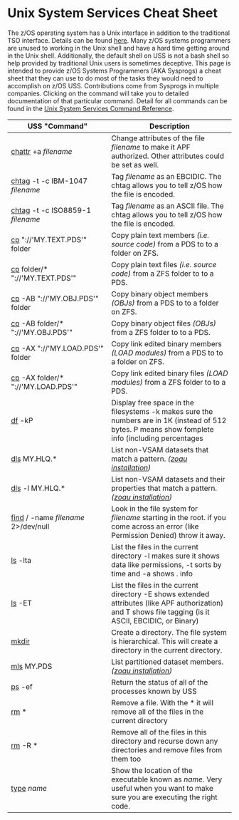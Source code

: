 # Unix System Services Cheat Sheet

The z/OS operating system has a Unix interface in addition to the traditional TSO interface. Details can be found [here](https://en.wikipedia.org/wiki/UNIX_System_Services). Many z/OS systems programmers are unused to working in the Unix shell and have a hard time getting around in the Unix shell. Additionally, the default shell on USS is not a bash shell so help provided by traditional Unix users is sometimes deceptive. This page is intended to provide z/OS Systems Programmers (AKA Sysprogs) a cheat sheet that they can use to do most of the tasks they would need to accomplish on z/OS USS. Contributions come from Sysprogs in multiple companies. Clicking on the command will take you to detailed documentation of that particular command. Detail for all commands can be found in the [Unix System Services Command Reference](https://www-01.ibm.com/servers/resourcelink/svc00100.nsf/pages/zOSV2R3SA232280/$file/bpxa500_v2r3.pdf).



| USS "Command" | Description                                                                                                                                   |
|---------------|-----------------------------------------------------------------------------------------------------------------------------------------------|
|<img width="400"/> [chattr](https://www.ibm.com/docs/en/zos/2.1.0?topic=descriptions-chattr) +a *filename*| Change attributes of the file *filename* to make it APF authorized. Other attributes could be set as well.|
| [chtag](https://www.ibm.com/docs/en/zos/2.1.0?topic=descriptions-chtag-change-file-tag-information) -t -c IBM-1047 *filename*| Tag *filename* as an EBCIDIC. The chtag allows you to tell z/OS how the file is encoded.|
| [chtag](https://www.ibm.com/docs/en/zos/2.1.0?topic=descriptions-chtag-change-file-tag-information) -t -c ISO8859-1 *filename* | Tag *filename* as an ASCII file. The chtag allows you to tell z/OS how the file is encoded.|
| [cp](https://www.ibm.com/docs/en/zos/2.1.0?topic=zufs-copying-data-between-zos-unix-file-system-mvs-data-sets) "://'MY.TEXT.PDS'" folder | Copy plain text members _(i.e. source code)_ from a PDS to to a folder on ZFS. |
| [cp](https://www.ibm.com/docs/en/zos/2.1.0?topic=zufs-copying-data-between-zos-unix-file-system-mvs-data-sets) folder/* "://'MY.TEXT.PDS'" | Copy plain text files _(i.e. source code)_ from a ZFS folder to to a PDS. |
| [cp](https://www.ibm.com/docs/en/zos/2.1.0?topic=zufs-copying-data-between-zos-unix-file-system-mvs-data-sets) -AB "://'MY.OBJ.PDS'" folder | Copy binary object members _(OBJs)_ from a PDS to to a folder on ZFS. |
| [cp](https://www.ibm.com/docs/en/zos/2.1.0?topic=zufs-copying-data-between-zos-unix-file-system-mvs-data-sets) -AB folder/* "://'MY.OBJ.PDS'" | Copy binary object files _(OBJs)_ from a ZFS folder to to a PDS. |
| [cp](https://www.ibm.com/docs/en/zos/2.1.0?topic=zufs-copying-data-between-zos-unix-file-system-mvs-data-sets) -AX "://'MY.LOAD.PDS'" folder | Copy link edited binary members _(LOAD modules)_ from a PDS to to a folder on ZFS. |
| [cp](https://www.ibm.com/docs/en/zos/2.1.0?topic=zufs-copying-data-between-zos-unix-file-system-mvs-data-sets) -AX folder/* "://'MY.LOAD.PDS'" | Copy link edited binary files _(LOAD modules)_ from a ZFS folder to to a PDS. |
| [df](https://www.ibm.com/docs/en/zos/2.1.0?topic=scd-df-display-amount-free-space-in-file-system) -kP | Display free space in the filesystems -k makes sure the numbers are in 1K (instead of 512 bytes. P means show fomplete info (including percentages |
| [dls](https://www.ibm.com/docs/en/zoau/1.1.0?topic=commands-dls) MY.HLQ.* | List non-VSAM datasets that match a pattern. _([zoau installation](https://www.ibm.com/docs/en/zoau/1.1.0?topic=installing-configuring-zoa-utilities))_ |
| [dls](https://www.ibm.com/docs/en/zoau/1.1.0?topic=commands-dls) -l MY.HLQ.* | List non-VSAM datasets and their properties that match a pattern. _([zoau installation](https://www.ibm.com/docs/en/zoau/1.1.0?topic=installing-configuring-zoa-utilities))_ |
|[find](https://www.ibm.com/docs/en/SSLTBW_2.1.0/com.ibm.zos.v2r1.bpxa500/find.htm) / -name *filename* 2>/dev/null| Look in the file system for *filename* starting in the root. if you come across an error (like Permission Denied) throw it away. |
| [ls](https://www.ibm.com/docs/en/SSLTBW_2.1.0/com.ibm.zos.v2r1.bpxa500/lscmd.htm) -lta | List the files in the current directory -l makes sure it shows data like permissions, -t sorts by time and -a shows . info|
| [ls](https://www.ibm.com/docs/en/SSLTBW_2.1.0/com.ibm.zos.v2r1.bpxa500/lscmd.htm) -ET | List the files in the current directory -E shows extended attributes (like APF authorization) and T shows file tagging (is it ASCII, EBCIDIC, or Binary) |
| [mkdir](https://www.ibm.com/docs/en/SSLTBW_2.1.0/com.ibm.zos.v2r1.bpxa500/mkdir.htm) | Create a directory. The file system is hierarchical. This will create a directory in the current directory. |
| [mls](https://www.ibm.com/docs/en/zoau/1.1.0?topic=commands-mls) MY.PDS | List partitioned dataset members. _([zoau installation](https://www.ibm.com/docs/en/zoau/1.1.0?topic=installing-configuring-zoa-utilities))_ |
|[ps](https://www.ibm.com/docs/en/zos/2.1.0?topic=descriptions-ps-return-status-process) -ef | Return the status of all of the processes known by USS |
| [rm](https://www.ibm.com/docs/en/SSLTBW_2.1.0/com.ibm.zos.v2r1.bpxa500/rm.htm) * | Remove a file. With the * it will remove all of the files in the current directory |
| [rm](https://www.ibm.com/docs/en/SSLTBW_2.1.0/com.ibm.zos.v2r1.bpxa500/rm.htm) -R * | Remove all of the files in this directory and recurse down any directories and remove files from them too |
| [type](https://www.ibm.com/docs/en/SSLTBW_2.1.0/com.ibm.zos.v2r1.bpxa500/type.htm) *name* | Show the location of the executable known as *name*. Very useful when you want to make sure you are executing the right code.|
